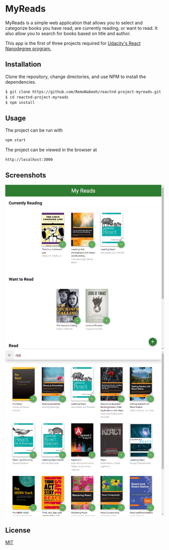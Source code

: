 # MyReads

MyReads is a simple web application that allows you to select and categorize books you have read, are currently reading, or want to read.
It also allow you to search for books based on title and author.

This app is the first of three projects required for [Udacity's React Nanodegree program.](https://www.udacity.com/course/react-nanodegree--nd019)

## Installation

Clone the repository, change directories, and use NPM to install the dependencies.

```bash
$ git clone https://github.com/RemoNabeeh/reactnd-project-myreads.git
$ cd reactnd-project-myreads
$ npm install
```

## Usage

The project can be run with

```bash
npm start
```

The project can be viewed in the browser at

```bash
http://localhost:3000
```

## Screenshots

![ScreenShot](https://github.com/RemoNabeeh/reactnd-project-myreads/blob/master/src/images/MyReads-1.png)
![ScreenShot](https://github.com/RemoNabeeh/reactnd-project-myreads/blob/master/src/images/MyReads-2.png)

## License

[MIT](https://choosealicense.com/licenses/mit/)
